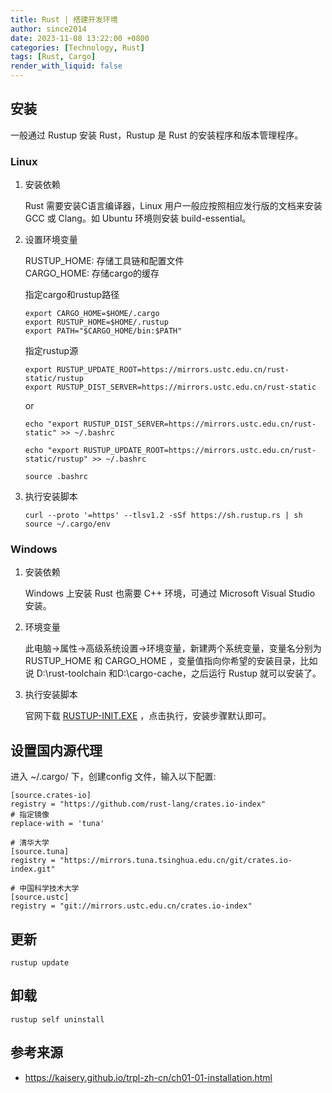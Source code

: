 ```yaml
---
title: Rust | 搭建开发环境
author: since2014
date: 2023-11-08 13:22:00 +0800
categories: [Technology, Rust]
tags: [Rust, Cargo]
render_with_liquid: false
---
```


## 安装

一般通过 Rustup 安装 Rust，Rustup 是 Rust 的安装程序和版本管理程序。

### Linux

1. 安装依赖
   
   Rust 需要安装C语言编译器，Linux 用户一般应按照相应发行版的文档来安装 GCC 或 Clang。如 Ubuntu 环境则安装 build-essential。

2. 设置环境变量

   RUSTUP_HOME: 存储工具链和配置文件  
   CARGO_HOME: 存储cargo的缓存

   指定cargo和rustup路径
   ```shell
   export CARGO_HOME=$HOME/.cargo
   export RUSTUP_HOME=$HOME/.rustup
   export PATH="$CARGO_HOME/bin:$PATH"
   ```
   指定rustup源
   ```shell
   export RUSTUP_UPDATE_ROOT=https://mirrors.ustc.edu.cn/rust-static/rustup
   export RUSTUP_DIST_SERVER=https://mirrors.ustc.edu.cn/rust-static
   ```
   or
   ```shell
   echo "export RUSTUP_DIST_SERVER=https://mirrors.ustc.edu.cn/rust-static" >> ~/.bashrc

   echo "export RUSTUP_UPDATE_ROOT=https://mirrors.ustc.edu.cn/rust-static/rustup" >> ~/.bashrc

   source .bashrc
   ```
3. 执行安装脚本

   ```shell
   curl --proto '=https' --tlsv1.2 -sSf https://sh.rustup.rs | sh
   source ~/.cargo/env
   ```

### Windows


1. 安装依赖

   Windows 上安装 Rust 也需要 C++ 环境，可通过 Microsoft Visual Studio 安装。

2. 环境变量

   此电脑->属性->高级系统设置->环境变量，新建两个系统变量，变量名分别为 RUSTUP_HOME 和 CARGO_HOME ，变量值指向你希望的安装目录，比如说 D:\rust-toolchain 和D:\cargo-cache，之后运行 Rustup 就可以安装了。

3. 执行安装脚本

   官网下载 [RUSTUP-INIT.EXE](https://www.rust-lang.org/tools/install) ，点击执行，安装步骤默认即可。

## 设置国内源代理

进入 ~/.cargo/ 下，创建config 文件，输入以下配置:

```shell
[source.crates-io]
registry = "https://github.com/rust-lang/crates.io-index"
# 指定镜像
replace-with = 'tuna'

# 清华大学
[source.tuna]
registry = "https://mirrors.tuna.tsinghua.edu.cn/git/crates.io-index.git"

# 中国科学技术大学
[source.ustc]
registry = "git://mirrors.ustc.edu.cn/crates.io-index"
```

## 更新

```shell
rustup update
```

## 卸载

```shell
rustup self uninstall
```

## 参考来源

+ https://kaisery.github.io/trpl-zh-cn/ch01-01-installation.html